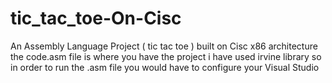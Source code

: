 # tic_tac_toe-On-Cisc
An Assembly Language Project ( tic tac toe ) built on Cisc x86 architecture 
the code.asm file is where you have the project
i have used irvine library so in order to run the .asm file you would have to configure your Visual Studio 
